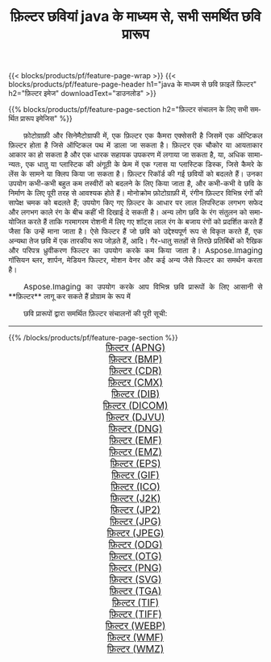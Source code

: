 ﻿---
title: फ़िल्टर छवियां java के माध्यम से, सभी समर्थित छवि प्रारूप 
weight: 3920
url: /hi/java/filter/ 
lang: hi
langdirlevel: 2
locales: zh-hans,ja,it,ru,de,es,fr,nl,id,lt,pl,pt,vi,tr,ko,zh-hant,ar,hi,th,sv,cs,uk,he
description: Aspose.Imaging का उपयोग करके आप java के माध्यम से आसानी से फ़िल्टर चित्र बना सकते हैं
---

{{< blocks/products/pf/feature-page-wrap >}}
{{< blocks/products/pf/feature-page-header h1="java के माध्यम से छवि फ़ाइलें फ़िल्टर" h2="फ़िल्टर इमेज" downloadText="डाउनलोड" >}}


{{% blocks/products/pf/feature-page-section  h2="फ़िल्टर संचालन के लिए सभी समर्थित प्रारूप इमेजिस" %}}
<p align="justify" style="text-indent:2em;font-size:15px;">
फ़ोटोग्राफ़ी और सिनेमैटोग्राफी में, एक फ़िल्टर एक कैमरा एक्सेसरी है जिसमें एक ऑप्टिकल फ़िल्टर होता है जिसे ऑप्टिकल पथ में डाला जा सकता है। फ़िल्टर एक चौकोर या आयताकार आकार का हो सकता है और एक धारक सहायक उपकरण में लगाया जा सकता है, या, अधिक सामान्यतः, एक धातु या प्लास्टिक की अंगूठी के फ्रेम में एक ग्लास या प्लास्टिक डिस्क, जिसे कैमरे के लेंस के सामने या क्लिप किया जा सकता है। फ़िल्टर रिकॉर्ड की गई छवियों को बदलते हैं। उनका उपयोग कभी-कभी बहुत कम तस्वीरों को बदलने के लिए किया जाता है, और कभी-कभी वे छवि के निर्माण के लिए पूरी तरह से आवश्यक होते हैं। मोनोक्रोम फ़ोटोग्राफ़ी में, रंगीन फ़िल्टर विभिन्न रंगों की सापेक्ष चमक को बदलते हैं; उपयोग किए गए फ़िल्टर के आधार पर लाल लिपस्टिक लगभग सफेद और लगभग काले रंग के बीच कहीं भी दिखाई दे सकती है। अन्य लोग छवि के रंग संतुलन को समायोजित करते हैं ताकि गरमागरम रोशनी में लिए गए शॉट्स लाल रंग के बजाय रंगों को प्रदर्शित करते हैं जैसा कि उन्हें माना जाता है। ऐसे फिल्टर हैं जो छवि को उद्देश्यपूर्ण रूप से विकृत करते हैं, एक अन्यथा तेज छवि में एक तारकीय रूप जोड़ते हैं, आदि। गैर-धातु सतहों से तिरछे प्रतिबिंबों को रैखिक और परिपत्र ध्रुवीकरण फिल्टर का उपयोग करके कम किया जाता है। Aspose.Imaging गॉसियन ब्लर, शार्पन, मेडियन फिल्टर, मोशन वेनर और कई अन्य जैसे फिल्टर का समर्थन करता है।
</p>
<p align="justify" style="text-indent:2em;font-size:15px;">
Aspose.Imaging का उपयोग करके आप विभिन्न छवि प्रारूपों के लिए आसानी से **फ़िल्टर** लागू कर सकते हैं प्रोग्राम के रूप में
</p>
<p align="justify" style="text-indent:2em;font-size:15px;">
छवि प्रारूपों द्वारा समर्थित फ़िल्टर संचालनों की पूरी सूची:
</p>
<hr/>
{{% /blocks/products/pf/feature-page-section %}}
<div class="container-fluid productfamilypage bg-gray">
    <div class="convertypes bg-gray agp-content section">
        <div class="container">
		<div class="row other-converters" style="gap: 10px;font-size: 19px;text-align:center;">
		    <div class='col-md-2 other-converter remove-lp remove-rp'><a href="/imaging/hi/java/filter/apng/" style="padding:15px;">फ़िल्टर (APNG)</a></div><div class='col-md-2 other-converter remove-lp remove-rp'><a href="/imaging/hi/java/filter/bmp/" style="padding:15px;">फ़िल्टर (BMP)</a></div><div class='col-md-2 other-converter remove-lp remove-rp'><a href="/imaging/hi/java/filter/cdr/" style="padding:15px;">फ़िल्टर (CDR)</a></div><div class='col-md-2 other-converter remove-lp remove-rp'><a href="/imaging/hi/java/filter/cmx/" style="padding:15px;">फ़िल्टर (CMX)</a></div><div class='col-md-2 other-converter remove-lp remove-rp'><a href="/imaging/hi/java/filter/dib/" style="padding:15px;">फ़िल्टर (DIB)</a></div><div class='col-md-2 other-converter remove-lp remove-rp'><a href="/imaging/hi/java/filter/dicom/" style="padding:15px;">फ़िल्टर (DICOM)</a></div><div class='col-md-2 other-converter remove-lp remove-rp'><a href="/imaging/hi/java/filter/djvu/" style="padding:15px;">फ़िल्टर (DJVU)</a></div><div class='col-md-2 other-converter remove-lp remove-rp'><a href="/imaging/hi/java/filter/dng/" style="padding:15px;">फ़िल्टर (DNG)</a></div><div class='col-md-2 other-converter remove-lp remove-rp'><a href="/imaging/hi/java/filter/emf/" style="padding:15px;">फ़िल्टर (EMF)</a></div><div class='col-md-2 other-converter remove-lp remove-rp'><a href="/imaging/hi/java/filter/emz/" style="padding:15px;">फ़िल्टर (EMZ)</a></div><div class='col-md-2 other-converter remove-lp remove-rp'><a href="/imaging/hi/java/filter/eps/" style="padding:15px;">फ़िल्टर (EPS)</a></div><div class='col-md-2 other-converter remove-lp remove-rp'><a href="/imaging/hi/java/filter/gif/" style="padding:15px;">फ़िल्टर (GIF)</a></div><div class='col-md-2 other-converter remove-lp remove-rp'><a href="/imaging/hi/java/filter/ico/" style="padding:15px;">फ़िल्टर (ICO)</a></div><div class='col-md-2 other-converter remove-lp remove-rp'><a href="/imaging/hi/java/filter/j2k/" style="padding:15px;">फ़िल्टर (J2K)</a></div><div class='col-md-2 other-converter remove-lp remove-rp'><a href="/imaging/hi/java/filter/jp2/" style="padding:15px;">फ़िल्टर (JP2)</a></div><div class='col-md-2 other-converter remove-lp remove-rp'><a href="/imaging/hi/java/filter/jpg/" style="padding:15px;">फ़िल्टर (JPG)</a></div><div class='col-md-2 other-converter remove-lp remove-rp'><a href="/imaging/hi/java/filter/jpeg/" style="padding:15px;">फ़िल्टर (JPEG)</a></div><div class='col-md-2 other-converter remove-lp remove-rp'><a href="/imaging/hi/java/filter/odg/" style="padding:15px;">फ़िल्टर (ODG)</a></div><div class='col-md-2 other-converter remove-lp remove-rp'><a href="/imaging/hi/java/filter/otg/" style="padding:15px;">फ़िल्टर (OTG)</a></div><div class='col-md-2 other-converter remove-lp remove-rp'><a href="/imaging/hi/java/filter/png/" style="padding:15px;">फ़िल्टर (PNG)</a></div><div class='col-md-2 other-converter remove-lp remove-rp'><a href="/imaging/hi/java/filter/svg/" style="padding:15px;">फ़िल्टर (SVG)</a></div><div class='col-md-2 other-converter remove-lp remove-rp'><a href="/imaging/hi/java/filter/tga/" style="padding:15px;">फ़िल्टर (TGA)</a></div><div class='col-md-2 other-converter remove-lp remove-rp'><a href="/imaging/hi/java/filter/tif/" style="padding:15px;">फ़िल्टर (TIF)</a></div><div class='col-md-2 other-converter remove-lp remove-rp'><a href="/imaging/hi/java/filter/tiff/" style="padding:15px;">फ़िल्टर (TIFF)</a></div><div class='col-md-2 other-converter remove-lp remove-rp'><a href="/imaging/hi/java/filter/webp/" style="padding:15px;">फ़िल्टर (WEBP)</a></div><div class='col-md-2 other-converter remove-lp remove-rp'><a href="/imaging/hi/java/filter/wmf/" style="padding:15px;">फ़िल्टर (WMF)</a></div><div class='col-md-2 other-converter remove-lp remove-rp'><a href="/imaging/hi/java/filter/wmz/" style="padding:15px;">फ़िल्टर (WMZ)</a></div>
                </div>
        </div>
    </div>
</div>
<br/>
